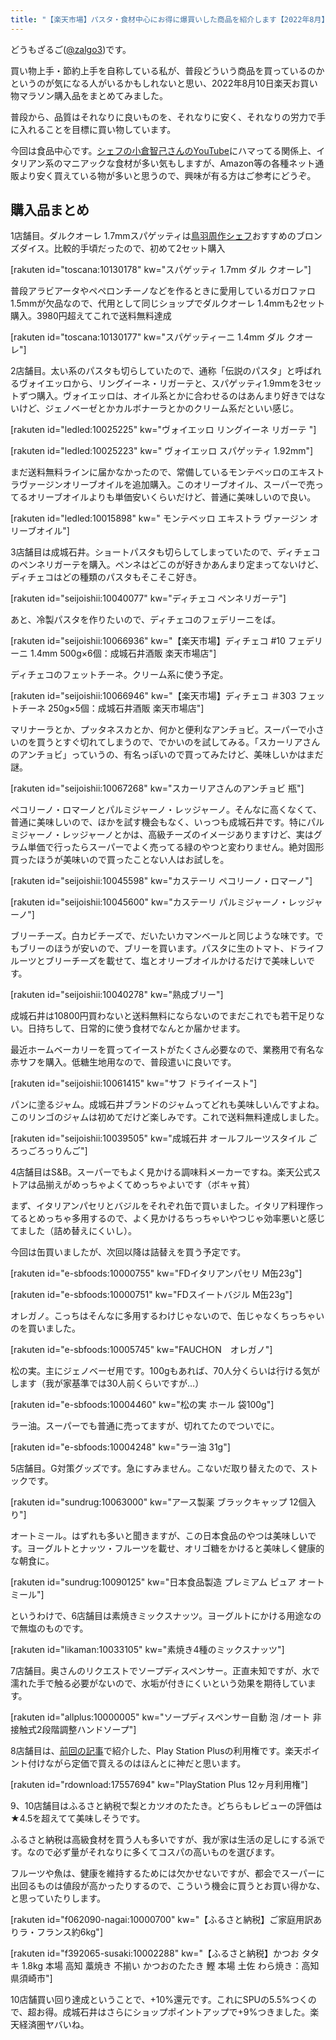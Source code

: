 ```yaml
---
title: "【楽天市場】パスタ・食材中心にお得に爆買いした商品を紹介します【2022年8月】"
---
```


どうもざるご([@zalgo3](https://twitter.com/zalgo3))です。

買い物上手・節約上手を自称している私が、普段どういう商品を買っているのかというのが気になる人がいるかもしれないと思い、2022年8月10日楽天お買い物マラソン購入品をまとめてみました。

普段から、品質はそれなりに良いものを、それなりに安く、それなりの労力で手に入れることを目標に買い物しています。

今回は食品中心です。[シェフの小倉智己さんのYouTube](https://www.youtube.com/channel/UCb8BrSXphiuGShym5dhdkwA)にハマってる関係上、イタリアン系のマニアックな食材が多い気もしますが、Amazon等の各種ネット通販より安く買えている物が多いと思うので、興味が有る方はご参考にどうぞ。

## 購入品まとめ

1店舗目。ダルクオーレ 1.7mmスパゲッティは[鳥羽周作シェフ](https://www.youtube.com/channel/UC1_eNNjFjV8Cp6QlxbOAnjA)おすすめのブロンズダイス。比較的手頃だったので、初めて2セット購入

[rakuten id="toscana:10130178" kw="スパゲッティ 1.7mm ダル クオーレ"]

普段アラビアータやペペロンチーノなどを作るときに愛用しているガロファロ 1.5mmが欠品なので、代用として同じショップでダルクオーレ 1.4mmも2セット購入。3980円超えてこれで送料無料達成

[rakuten id="toscana:10130177" kw="スパゲッティーニ 1.4mm ダル クオーレ"]

2店舗目。太い系のパスタも切らしていたので、通称「伝説のパスタ」と呼ばれるヴォイエッロから、リングイーネ・リガーテと、スパゲッティ1.9mmを3セットずつ購入。ヴォイエッロは、オイル系とかに合わせるのはあんまり好きではないけど、ジェノベーゼとかカルボナーラとかのクリーム系だといい感じ。

[rakuten id="ledled:10025225" kw="ヴォイエッロ リングイーネ リガーテ "]

[rakuten id="ledled:10025223" kw=" ヴォイエッロ スパゲッティ 1.92mm"]

まだ送料無料ラインに届かなかったので、常備しているモンテベッロのエキストラヴァージンオリーブオイルを追加購入。このオリーブオイル、スーパーで売ってるオリーブオイルよりも単価安いくらいだけど、普通に美味しいので良い。

[rakuten id="ledled:10015898" kw=" モンテベッロ エキストラ ヴァージン オリーブオイル"]

3店舗目は成城石井。ショートパスタも切らしてしまっていたので、ディチェコのペンネリガーテを購入。ペンネはどこのが好きかあんまり定まってないけど、ディチェコはどの種類のパスタもそこそこ好き。

[rakuten id="seijoishii:10040077" kw="ディチェコ ペンネリガーテ"]

あと、冷製パスタを作りたいので、ディチェコのフェデリーニをば。

[rakuten id="seijoishii:10066936" kw="【楽天市場】ディチェコ #10 フェデリーニ 1.4mm 500g×6個：成城石井酒販 楽天市場店"]

ディチェコのフェットチーネ。クリーム系に使う予定。

[rakuten id="seijoishii:10066946" kw="【楽天市場】ディチェコ ＃303 フェットチーネ 250g×5個：成城石井酒販 楽天市場店"]

マリナーラとか、プッタネスカとか、何かと便利なアンチョビ。スーパーで小さいのを買うとすぐ切れてしまうので、でかいのを試してみる。「スカーリアさんのアンチョビ」っていうの、有名っぽいので買ってみたけど、美味しいかはまだ謎。

[rakuten id="seijoishii:10067268" kw="スカーリアさんのアンチョビ 瓶"]

ペコリーノ・ロマーノとパルミジャーノ・レッジャーノ。そんなに高くなくて、普通に美味しいので、ほかを試す機会もなく、いっつも成城石井です。特にパルミジャーノ・レッジャーノとかは、高級チーズのイメージありますけど、実はグラム単価で行ったらスーパーでよく売ってる緑のやつと変わりません。絶対固形買ったほうが美味いので買ったことない人はお試しを。

[rakuten id="seijoishii:10045598" kw="カステーリ ペコリーノ・ロマーノ"]

[rakuten id="seijoishii:10045600" kw="カステーリ パルミジャーノ・レッジャーノ"]

ブリーチーズ。白カビチーズで、だいたいカマンベールと同じような味です。でもブリーのほうが安いので、ブリーを買います。パスタに生のトマト、ドライフルーツとブリーチーズを載せて、塩とオリーブオイルかけるだけで美味しいです。

[rakuten id="seijoishii:10040278" kw="熟成ブリー"]

成城石井は10800円買わないと送料無料にならないのでまだこれでも若干足りない。日持ちして、日常的に使う食材でなんとか届かせます。

最近ホームベーカリーを買ってイーストがたくさん必要なので、業務用で有名な赤サフを購入。低糖生地用なので、普段遣いに良いです。

[rakuten id="seijoishii:10061415" kw="サフ ドライイースト"]

パンに塗るジャム。成城石井ブランドのジャムってどれも美味しいんですよね。このリンゴのジャムは初めてだけど楽しみです。これで送料無料達成しました。

[rakuten id="seijoishii:10039505" kw="成城石井 オールフルーツスタイル ごろっごろっりんご"]

4店舗目はS&B。スーパーでもよく見かける調味料メーカーですね。楽天公式ストアは品揃えがめっちゃよくてめっちゃよいです（ボキャ貧）

まず、イタリアンパセリとバジルをそれぞれ缶で買いました。イタリア料理作ってるとめっちゃ多用するので、よく見かけるちっちゃいやつじゃ効率悪いと感じてました（詰め替えにくいし）。

今回は缶買いましたが、次回以降は詰替えを買う予定です。

[rakuten id="e-sbfoods:10000755" kw="FDイタリアンパセリ M缶23g"]

[rakuten id="e-sbfoods:10000751" kw="FDスイートバジル M缶23g"]

オレガノ。こっちはそんなに多用するわけじゃないので、缶じゃなくちっちゃいのを買いました。

[rakuten id="e-sbfoods:10005745" kw="FAUCHON　オレガノ"]

松の実。主にジェノベーゼ用です。100gもあれば、70人分くらいは行ける気がします（我が家基準では30人前くらいですが…）

[rakuten id="e-sbfoods:10004460" kw="松の実 ホール 袋100g"]

ラー油。スーパーでも普通に売ってますが、切れてたのでついでに。

[rakuten id="e-sbfoods:10004248" kw="ラー油 31g"]

5店舗目。G対策グッズです。急にすみません。こないだ取り替えたので、ストックです。

[rakuten id="sundrug:10063000" kw="アース製薬 ブラックキャップ 12個入り"]

オートミール。はずれも多いと聞きますが、この日本食品のやつは美味しいです。ヨーグルトとナッツ・フルーツを載せ、オリゴ糖をかけると美味しく健康的な朝食に。

[rakuten id="sundrug:10090125" kw="日本食品製造 プレミアム ピュア オートミール"]

というわけで、6店舗目は素焼きミックスナッツ。ヨーグルトにかける用途なので無塩のものです。

[rakuten id="likaman:10033105" kw="素焼き4種のミックスナッツ"]

7店舗目。奥さんのリクエストでソープディスペンサー。正直未知ですが、水で濡れた手で触る必要がないので、水垢が付きにくいという効果を期待しています。

[rakuten id="allplus:10000005" kw="ソープディスペンサー自動 泡 /オート 非接触式2段階調整ハンドソープ"]

8店舗目は、[前回の記事](https://zalgo-official.com/ps-plus-switch-online-otoku/)で紹介した、Play Station Plusの利用権です。楽天ポイント付けながら定価で買えるのはほんとに神だと思います。

[rakuten id="rdownload:17557694" kw="PlayStation Plus 12ヶ月利用権"]

9、10店舗目はふるさと納税で梨とカツオのたたき。どちらもレビューの評価は★4.5を超えてて美味しそうです。

ふるさと納税は高級食材を買う人も多いですが、我が家は生活の足しにする派です。なので必ず量がそれなりに多くてコスパの高いものを選びます。

フルーツや魚は、健康を維持するためには欠かせないですが、都会でスーパーに出回るものは値段が高かったりするので、こういう機会に買うとお買い得かな、と思っていたりします。

[rakuten id="f062090-nagai:10000700" kw="【ふるさと納税】ご家庭用訳ありラ・フランス約6kg"]

[rakuten id="f392065-susaki:10002288" kw="【ふるさと納税】かつお タタキ 1.8kg 本場 高知 藁焼き 不揃い かつおのたたき 鰹 本場 土佐 わら焼き：高知県須崎市"]

10店舗買い回り達成ということで、+10%還元です。これにSPUの5.5%つくので、超お得。成城石井はさらにショップポイントアップで+9%つきました。楽天経済圏ヤバいね。